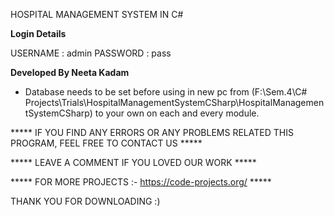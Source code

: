 HOSPITAL MANAGEMENT SYSTEM IN C#

**Login Details**

USERNAME : admin
PASSWORD : pass

**Developed By Neeta Kadam**

- Database needs to be set before using in new pc from (F:\Sem.4\C# Projects\Trials\HospitalManagementSystemCSharp\HospitalManagementSystemCSharp) to your own on each and every module.

***** IF YOU FIND ANY ERRORS OR ANY PROBLEMS RELATED THIS PROGRAM, FEEL FREE TO CONTACT US *****  


***** LEAVE A COMMENT IF YOU LOVED OUR WORK *****


***** FOR MORE PROJECTS :- https://code-projects.org/ *****

THANK YOU FOR DOWNLOADING :) 
